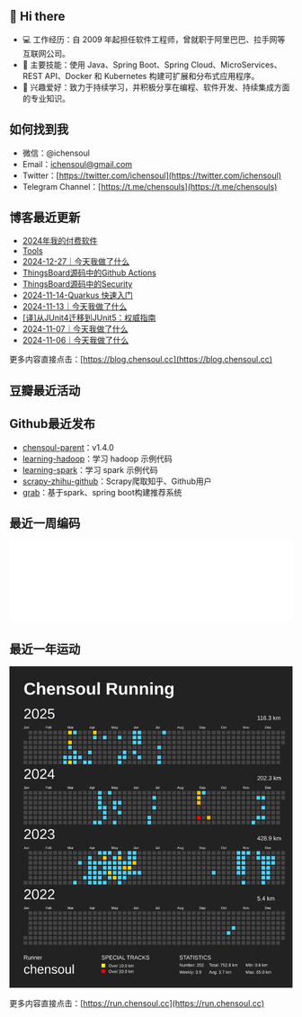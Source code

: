 ## 👋 Hi there

- 💻 工作经历：自 2009 年起担任软件工程师，曾就职于阿里巴巴、拉手网等互联网公司。
- 💬 主要技能：使用 Java、Spring Boot、Spring Cloud、MicroServices、REST API、Docker 和 Kubernetes 构建可扩展和分布式应用程序。
- 🌱 兴趣爱好：致力于持续学习，并积极分享在编程、软件开发、持续集成方面的专业知识。

## 如何找到我

- 微信：@ichensoul
- Email：[ichensoul@gmail.com](mailto:ichensoul@gmail.com)
- Twitter：[https://twitter.com/ichensoul](https://twitter.com/ichensoul)
- Telegram Channel：[https://t.me/chensouls](https://t.me/chensouls)

## 博客最近更新

<!-- blog starts -->
- [2024年我的付费软件](https://blog.chensoul.cc/posts/2024/12/31/til/)
- [Tools](https://blog.chensoul.cc/tools/)
- [2024-12-27｜今天我做了什么](https://blog.chensoul.cc/posts/2024/12/27/til/)
- [ThingsBoard源码中的Github Actions](https://blog.chensoul.cc/posts/2024/12/03/github-actions-in-thingsboard/)
- [ThingsBoard源码中的Security](https://blog.chensoul.cc/posts/2024/12/03/security-in-thingsboard/)
- [2024-11-14-Quarkus 快速入门](https://blog.chensoul.cc/posts/2024/11/14/quarkus-quick-start/)
- [2024-11-13｜今天我做了什么](https://blog.chensoul.cc/posts/2024/11/13/til/)
- [[译]从JUnit4迁移到JUnit5：权威指南](https://blog.chensoul.cc/posts/2024/11/07/junit-5-migration/)
- [2024-11-07｜今天我做了什么](https://blog.chensoul.cc/posts/2024/11/07/til/)
- [2024-11-06｜今天我做了什么](https://blog.chensoul.cc/posts/2024/11/06/til/)
<!-- blog ends -->

更多内容直接点击：[https://blog.chensoul.cc](https://blog.chensoul.cc)

## 豆瓣最近活动

<!-- douban starts -->

<!-- douban ends -->

## Github最近发布

<!-- recent_releases starts -->
- [chensoul-parent](https://github.com/chensoul/chensoul-parent/releases/tag/v1.4.0)：v1.4.0
- [learning-hadoop](https://github.com/chensoul/learning-hadoop/releases/tag/v0.0.1)：学习 hadoop 示例代码
- [learning-spark](https://github.com/chensoul/learning-spark/releases/tag/v0.0.1)：学习 spark 示例代码
- [scrapy-zhihu-github](https://github.com/chensoul/scrapy-zhihu-github/releases/tag/v0.0.1)：Scrapy爬取知乎、Github用户
- [grab](https://github.com/chensoul/grab/releases/tag/v0.0.1)：基于spark、spring boot构建推荐系统
<!-- recent_releases ends -->

## 最近一周编码

![light](https://raw.githubusercontent.com/chensoul/chensoul/main/images/wakatime_weekly_language_stats.svg#gh-light-mode-only)

## 最近一年运动

[![light](https://raw.githubusercontent.com/chensoul/running_page/master/assets/github.svg#gh-light-mode-only)](https://run.chensoul.cc)

更多内容直接点击：[https://run.chensoul.cc](https://run.chensoul.cc)
